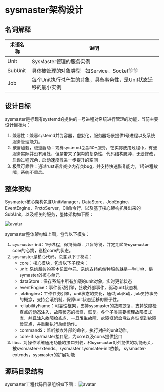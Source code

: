 # sysmaster架构设计

## 名词解释

| 术语名称 | 说明                                                           |
| -------- | -------------------------------------------------------------- |
| Unit     | SysMaster管理的服务实例                                        |
| SubUnit  | 具体被管理的对象类型，如Service，Socket等等                    |
| Job      | 每个Unit执行时产生的对象，具备事务性，是Unit状态迁移的最小实例 |

## 设计目标

sysmaster是标现有systemd的提供的一号进程对系统进行管理的功能，当前主要设计目标为：

1. 兼容性：兼容systemd并为容器，虚拟化，服务器场景提供1号进程以及系统服务管理能力。
2. 按需加载，极速启动：现有systemd包含50+服务，在实际使用过程中，有些服务实际并没有用处，但是带来了架构的复杂性，代码结构臃肿，无法修改，启动过程冗余，启动速度有进一步提升的空间
3. 极致可靠性：通过rust语言减少内存类bug，并支持快速恢复能力，1号进程故障，系统不重启。

## 整体架构

Sysmaster核心架构包含UnitManager，DataStore，JobEngine，EventEngine，ProtoServer，Cli命令行。以及基于核心架构扩展出来的SubUnit，以及相关的服务，整体架构如下图：

![avatar](../assets/architecture.jpg)

sysmaster整体架构如上图，包含以下模块：

1. sysmaster-init：1号进程，保持简单，只盲等待，并定期监听sysmaster-core的心跳，巡检core的状态。
2. sysmaster是核心代码，包含以下子模块：
    - core：核心模块，包含以下子模块：
    - unit: 系统服务的基本配置单元，系统支持的每种服务就是一种Unit，是symaster的核心单元
    - dataStore：保存系统中所有加载的unit对象，实时更新状态
    - eventEngine：事件驱动引擎，接收外部事件，驱动unit状态机
    - jobEngine：工作任务引擎，unit状态的变化，通过job驱动，job支持事务的概念，支持会滚机制，保障unit状态迁移的原子性。
    - reliabilityFrame：可靠性框架，支持sysmaster的故障恢复，支持故障检查点的动态注入，故障状态的检查，恢复。各个子类需要梳理故障模式库，并且注入故障检查点，一旦发生故障，故障框架会将业务恢复到故障检查点，并重新执行后续动作。
    - commandS：监听接收外部的命令，执行对应的unit动作。
    - core-if:sysmaster接口层，为core以及coms提供接口
3. libs，对操作系统通用功能的接口封装，和sysmaster对外提供的功能无关，被sysmaster-extends、sysmaster sysmsater-init依赖。
sysmaster-extends，sysmaster的扩展功能

## 源码目录结构

sysmaster工程代码目录组织如下图：
![avatar](../assets/sysmaster-sourced.png)
